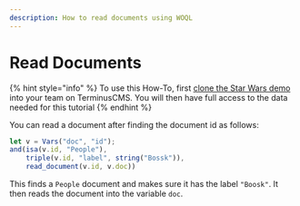 ```yaml
---
description: How to read documents using WOQL
---
```


# Read Documents

{% hint style="info" %}
To use this How-To, first [clone the Star Wars demo](../cloning-a-demo-project.md) into your team on TerminusCMS. You will then have full access to the data needed for this tutorial
{% endhint %}

You can read a document after finding the document id as follows:

```javascript
let v = Vars("doc", "id");
and(isa(v.id, "People"),
    triple(v.id, "label", string("Bossk")),
    read_document(v.id, v.doc))
```

This finds a `People` document and makes sure it has the label `"Boosk"`. It then reads the document into the variable `doc`.
